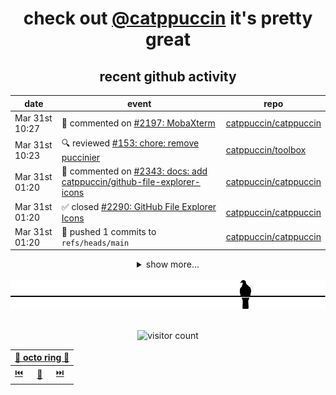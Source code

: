 <div align="center">

# check out [@catppuccin](https://github.com/catppuccin) it's pretty great

<!-- SCRIPT:REPLACE:GITHUB -->
## recent github activity
| date | event | repo |
| - | - | - |
| <span title='2024-03-31T10:27:30+00:00'>Mar 31st 10:27</span> | 💬 commented on [#2197: MobaXterm](https://github.com/catppuccin/catppuccin/issues/2197) | [catppuccin/catppuccin](https://github.com/catppuccin/catppuccin) |
| <span title='2024-03-31T10:23:35+00:00'>Mar 31st 10:23</span> | 🔍 reviewed [#153: chore: remove puccinier](https://github.com/catppuccin/toolbox/pull/153) | [catppuccin/toolbox](https://github.com/catppuccin/toolbox) |
| <span title='2024-03-31T01:20:49+00:00'>Mar 31st 01:20</span> | 💬 commented on [#2343: docs: add catppuccin/github-file-explorer-icons](https://github.com/catppuccin/catppuccin/pull/2343) | [catppuccin/catppuccin](https://github.com/catppuccin/catppuccin) |
| <span title='2024-03-31T01:20:46+00:00'>Mar 31st 01:20</span> | ✅ closed [#2290: GitHub File Explorer Icons](https://github.com/catppuccin/catppuccin/issues/2290) | [catppuccin/catppuccin](https://github.com/catppuccin/catppuccin) |
| <span title='2024-03-31T01:20:47+00:00'>Mar 31st 01:20</span> | 🚢 pushed 1 commits to `refs/heads/main` | [catppuccin/catppuccin](https://github.com/catppuccin/catppuccin) |

<details>
<summary>show more...</summary>

| date | event | repo |
| - | - | - |
| <span title='2024-03-31T01:20:46+00:00'>Mar 31st 01:20</span> | 🎉 closed [#2343: docs: add catppuccin/github-file-explorer-icons](https://github.com/catppuccin/catppuccin/pull/2343) | [catppuccin/catppuccin](https://github.com/catppuccin/catppuccin) |
| <span title='2024-03-31T01:18:16+00:00'>Mar 31st 01:18</span> | 💬 commented on [#2104: Asciinema](https://github.com/catppuccin/catppuccin/issues/2104) | [catppuccin/catppuccin](https://github.com/catppuccin/catppuccin) |
| <span title='2024-03-31T01:14:14+00:00'>Mar 31st 01:14</span> | 💬 commented on [#2040: Blender](https://github.com/catppuccin/catppuccin/issues/2040) | [catppuccin/catppuccin](https://github.com/catppuccin/catppuccin) |
| <span title='2024-03-31T01:14:13+00:00'>Mar 31st 01:14</span> | ✅ closed [#2040: Blender](https://github.com/catppuccin/catppuccin/issues/2040) | [catppuccin/catppuccin](https://github.com/catppuccin/catppuccin) |
| <span title='2024-03-31T01:12:08+00:00'>Mar 31st 01:12</span> | 💬 commented on [#1971: wvkbd](https://github.com/catppuccin/catppuccin/issues/1971) | [catppuccin/catppuccin](https://github.com/catppuccin/catppuccin) |
| <span title='2024-03-31T01:04:07+00:00'>Mar 31st 01:04</span> | 💬 commented on [#2103: Nix](https://github.com/catppuccin/catppuccin/issues/2103) | [catppuccin/catppuccin](https://github.com/catppuccin/catppuccin) |
| <span title='2024-03-31T00:53:25+00:00'>Mar 31st 00:53</span> | 💬 commented on [#2170: Gitkraken](https://github.com/catppuccin/catppuccin/issues/2170) | [catppuccin/catppuccin](https://github.com/catppuccin/catppuccin) |
| <span title='2024-03-31T00:51:04+00:00'>Mar 31st 00:51</span> | 💬 commented on [#2197: MobaXterm](https://github.com/catppuccin/catppuccin/issues/2197) | [catppuccin/catppuccin](https://github.com/catppuccin/catppuccin) |
| <span title='2024-03-31T00:43:40+00:00'>Mar 31st 00:43</span> | 💬 commented on [#2170: Gitkraken](https://github.com/catppuccin/catppuccin/issues/2170) | [catppuccin/catppuccin](https://github.com/catppuccin/catppuccin) |
| <span title='2024-03-31T00:25:39+00:00'>Mar 31st 00:25</span> | 💬 commented on [#2092: Lite XL](https://github.com/catppuccin/catppuccin/issues/2092) | [catppuccin/catppuccin](https://github.com/catppuccin/catppuccin) |
| <span title='2024-03-31T00:23:29+00:00'>Mar 31st 00:23</span> | 💬 commented on [#2028: CotEditor](https://github.com/catppuccin/catppuccin/issues/2028) | [catppuccin/catppuccin](https://github.com/catppuccin/catppuccin) |
| <span title='2024-03-31T00:15:36+00:00'>Mar 31st 00:15</span> | 💬 commented on [#2177: Chatterino 2](https://github.com/catppuccin/catppuccin/issues/2177) | [catppuccin/catppuccin](https://github.com/catppuccin/catppuccin) |
| <span title='2024-03-31T00:12:53+00:00'>Mar 31st 00:12</span> | 💬 commented on [#2141: Trilium Notes](https://github.com/catppuccin/catppuccin/issues/2141) | [catppuccin/catppuccin](https://github.com/catppuccin/catppuccin) |
| <span title='2024-03-31T00:10:23+00:00'>Mar 31st 00:10</span> | 💬 commented on [#2123: Missing a pink-ish color](https://github.com/catppuccin/catppuccin/issues/2123) | [catppuccin/catppuccin](https://github.com/catppuccin/catppuccin) |
| <span title='2024-03-31T00:10:23+00:00'>Mar 31st 00:10</span> | ✅ closed [#2123: Missing a pink-ish color](https://github.com/catppuccin/catppuccin/issues/2123) | [catppuccin/catppuccin](https://github.com/catppuccin/catppuccin) |
| <span title='2024-03-31T00:04:08+00:00'>Mar 31st 00:04</span> | 💬 commented on [#2167: SQL Server Management Studio](https://github.com/catppuccin/catppuccin/issues/2167) | [catppuccin/catppuccin](https://github.com/catppuccin/catppuccin) |
| <span title='2024-03-30T23:56:54+00:00'>Mar 30th 23:56</span> | 💬 commented on [#2104: Asciinema](https://github.com/catppuccin/catppuccin/issues/2104) | [catppuccin/catppuccin](https://github.com/catppuccin/catppuccin) |
| <span title='2024-03-30T23:24:46+00:00'>Mar 30th 23:24</span> | 💬 commented on [#2003: Squirrel](https://github.com/catppuccin/catppuccin/issues/2003) | [catppuccin/catppuccin](https://github.com/catppuccin/catppuccin) |
| <span title='2024-03-30T23:08:03+00:00'>Mar 30th 23:08</span> | 💬 commented on [#227: Lavender is too subtly different from Text](https://github.com/catppuccin/catppuccin/issues/227) | [catppuccin/catppuccin](https://github.com/catppuccin/catppuccin) |
| <span title='2024-03-30T23:08:02+00:00'>Mar 30th 23:08</span> | ✅ closed [#227: Lavender is too subtly different from Text](https://github.com/catppuccin/catppuccin/issues/227) | [catppuccin/catppuccin](https://github.com/catppuccin/catppuccin) |
| <span title='2024-03-30T23:01:09+00:00'>Mar 30th 23:01</span> | 💬 commented on [#2115: Moosync](https://github.com/catppuccin/catppuccin/issues/2115) | [catppuccin/catppuccin](https://github.com/catppuccin/catppuccin) |
| <span title='2024-03-30T22:58:19+00:00'>Mar 30th 22:58</span> | 💬 commented on [#1749: ggplot2](https://github.com/catppuccin/catppuccin/issues/1749) | [catppuccin/catppuccin](https://github.com/catppuccin/catppuccin) |
| <span title='2024-03-30T22:58:18+00:00'>Mar 30th 22:58</span> | ✅ closed [#1749: ggplot2](https://github.com/catppuccin/catppuccin/issues/1749) | [catppuccin/catppuccin](https://github.com/catppuccin/catppuccin) |
| <span title='2024-03-30T22:51:06+00:00'>Mar 30th 22:51</span> | 💬 commented on [#2019: Archcraft OS](https://github.com/catppuccin/catppuccin/issues/2019) | [catppuccin/catppuccin](https://github.com/catppuccin/catppuccin) |
| <span title='2024-03-30T22:50:15+00:00'>Mar 30th 22:50</span> | ✅ closed [#2019: Archcraft OS](https://github.com/catppuccin/catppuccin/issues/2019) | [catppuccin/catppuccin](https://github.com/catppuccin/catppuccin) |

</details>
<!-- SCRIPT:REPLACE:GITHUB -->

<br>

<picture>
    <source media="(prefers-color-scheme: light)" srcset="assets/pigeon-light.svg">
    <source media="(prefers-color-scheme: dark)" srcset="assets/pigeon-dark.svg">
    <img alt="pigeon sitting on a wire" src="assets/pigeon-light.svg">
</picture>

<br>
<br>

![visitor count](https://profile-counter.glitch.me/backwardspy/count.svg)

<table>
    <thead>
        <th colspan="3"><a href="https://octo-ring.com">🐙 octo ring 🐙</a></th>
    </thead>
    <tbody>
        <td><a href="https://octo-ring.com/p/backwardspy/prev">⏮️</a></td>
        <td><a href="https://octo-ring.com/p/backwardspy/random">🔀</a></td>
        <td><a href="https://octo-ring.com/p/backwardspy/next">⏭️</a></td>
    </tbody>
</table>

</div>
